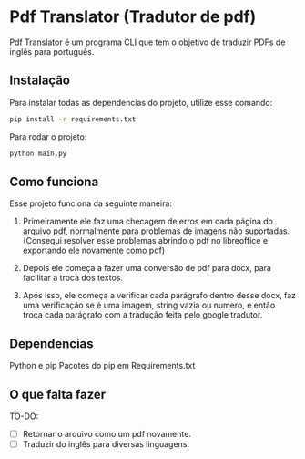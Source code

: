 # Pdf Translator (Tradutor de pdf)

Pdf Translator é um programa CLI que tem o objetivo de traduzir PDFs de inglês para português.

## Instalação

Para instalar todas as dependencias do projeto, utilize esse comando:

```bash
pip install -r requirements.txt
```

Para rodar o projeto:

```bash
python main.py
```

## Como funciona

Esse projeto funciona da seguinte maneira:

 1. Primeiramente ele faz uma checagem de erros em cada página do arquivo pdf, normalmente para problemas de imagens não suportadas. (Consegui resolver esse problemas abrindo o pdf no libreoffice e exportando ele novamente como pdf)

 2. Depois ele começa a fazer uma conversão de pdf para docx, para facilitar a troca dos textos.

 3. Após isso, ele começa a verificar cada parágrafo dentro desse docx, faz uma verificação se é uma imagem, string vazia ou numero, e então troca cada parágrafo com a tradução feita pelo google tradutor.

## Dependencias
Python e pip
Pacotes do pip em Requirements.txt

## O que falta fazer

TO-DO:
 - [ ] Retornar o arquivo como um pdf novamente.
 - [ ] Traduzir do inglês para diversas linguagens.
